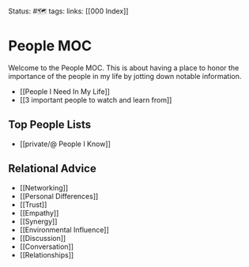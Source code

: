 Status: #🗺️
tags: 
links: [[000 Index]]

# People MOC
Welcome to the People MOC. This is about having a place to honor the importance of the people in my life by jotting down notable information. 
- [[People I Need In My Life]]
- [[3 important people to watch and learn from]]
## Top People Lists
- [[private/@ People I Know]]

## Relational Advice
- [[Networking]]
- [[Personal Differences]]
- [[Trust]]
- [[Empathy]]
- [[Synergy]]
- [[Environmental Influence]]
- [[Discussion]]
- [[Conversation]]
- [[Relationships]]




